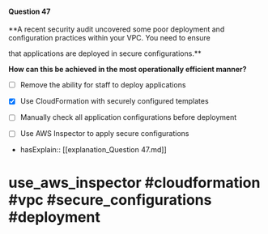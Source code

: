 #### Question  47

**A recent security audit uncovered some poor deployment and configuration practices within your VPC. You need to ensure

that applications are deployed in secure configurations.**

**How can this be achieved in the most operationally efficient manner?**

- [ ] Remove the ability for staff to deploy applications

- [x] Use CloudFormation with securely configured templates

- [ ] Manually check all application configurations before deployment

- [ ] Use AWS Inspector to apply secure configurations

- hasExplain:: [[explanation_Question  47.md]]

# use_aws_inspector #cloudformation #vpc #secure_configurations #deployment
